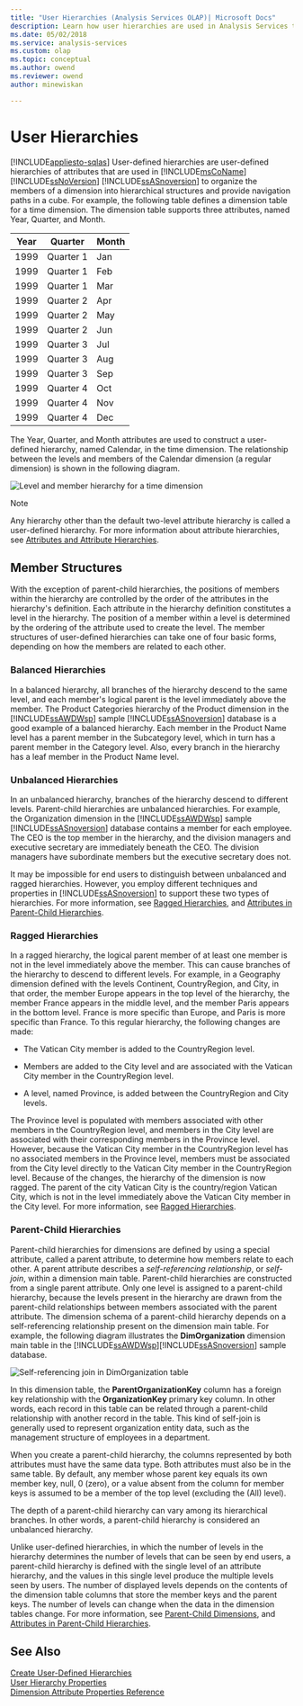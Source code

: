 ```yaml
---
title: "User Hierarchies (Analysis Services OLAP)| Microsoft Docs"
description: Learn how user hierarchies are used in Analysis Services to organize the members of a dimension into hierarchical structures and provide navigation paths in a cube.
ms.date: 05/02/2018
ms.service: analysis-services
ms.custom: olap
ms.topic: conceptual
ms.author: owend
ms.reviewer: owend
author: minewiskan

---
```

# User Hierarchies
[!INCLUDE[appliesto-sqlas](../includes/appliesto-sqlas.md)]
  User-defined hierarchies are user-defined hierarchies of attributes that are used in [!INCLUDE[msCoName](../includes/msconame-md.md)] [!INCLUDE[ssNoVersion](../includes/ssnoversion-md.md)] [!INCLUDE[ssASnoversion](../includes/ssasnoversion-md.md)] to organize the members of a dimension into hierarchical structures and provide navigation paths in a cube. For example, the following table defines a dimension table for a time dimension. The dimension table supports three attributes, named Year, Quarter, and Month.  
  
|Year|Quarter|Month|  
|----------|-------------|-----------|  
|1999|Quarter 1|Jan|  
|1999|Quarter 1|Feb|  
|1999|Quarter 1|Mar|  
|1999|Quarter 2|Apr|  
|1999|Quarter 2|May|  
|1999|Quarter 2|Jun|  
|1999|Quarter 3|Jul|  
|1999|Quarter 3|Aug|  
|1999|Quarter 3|Sep|  
|1999|Quarter 4|Oct|  
|1999|Quarter 4|Nov|  
|1999|Quarter 4|Dec|  
  
 The Year, Quarter, and Month attributes are used to construct a user-defined hierarchy, named Calendar, in the time dimension. The relationship between the levels and members of the Calendar dimension (a regular dimension) is shown in the following diagram.  
  
 ![Level and member hierarchy for a time dimension](../../analysis-services/multidimensional-models-olap-logical-dimension-objects/media/as-levelconcepts.png "Level and member hierarchy for a time dimension")  
  
> [!NOTE]  
>  Any hierarchy other than the default two-level attribute hierarchy is called a user-defined hierarchy. For more information about attribute hierarchies, see [Attributes and Attribute Hierarchies](../../analysis-services/multidimensional-models-olap-logical-dimension-objects/attributes-and-attribute-hierarchies.md).  
  
## Member Structures  
 With the exception of parent-child hierarchies, the positions of members within the hierarchy are controlled by the order of the attributes in the hierarchy's definition. Each attribute in the hierarchy definition constitutes a level in the hierarchy. The position of a member within a level is determined by the ordering of the attribute used to create the level. The member structures of user-defined hierarchies can take one of four basic forms, depending on how the members are related to each other.  
  
### Balanced Hierarchies  
 In a balanced hierarchy, all branches of the hierarchy descend to the same level, and each member's logical parent is the level immediately above the member. The Product Categories hierarchy of the Product dimension in the [!INCLUDE[ssAWDWsp](../includes/ssawdwsp-md.md)] sample [!INCLUDE[ssASnoversion](../includes/ssasnoversion-md.md)] database is a good example of a balanced hierarchy. Each member in the Product Name level has a parent member in the Subcategory level, which in turn has a parent member in the Category level. Also, every branch in the hierarchy has a leaf member in the Product Name level.  
  
### Unbalanced Hierarchies  
 In an unbalanced hierarchy, branches of the hierarchy descend to different levels. Parent-child hierarchies are unbalanced hierarchies. For example, the Organization dimension in the [!INCLUDE[ssAWDWsp](../includes/ssawdwsp-md.md)] sample [!INCLUDE[ssASnoversion](../includes/ssasnoversion-md.md)] database contains a member for each employee. The CEO is the top member in the hierarchy, and the division managers and executive secretary are immediately beneath the CEO. The division managers have subordinate members but the executive secretary does not.  
  
 It may be impossible for end users to distinguish between unbalanced and ragged hierarchies. However, you employ different techniques and properties in [!INCLUDE[ssASnoversion](../includes/ssasnoversion-md.md)] to support these two types of hierarchies. For more information, see [Ragged Hierarchies](../../analysis-services/multidimensional-models/user-defined-hierarchies-ragged-hierarchies.md), and [Attributes in Parent-Child Hierarchies](../../analysis-services/multidimensional-models/parent-child-dimension-attributes.md).  
  
### Ragged Hierarchies  
 In a ragged hierarchy, the logical parent member of at least one member is not in the level immediately above the member. This can cause branches of the hierarchy to descend to different levels. For example, in a Geography dimension defined with the levels Continent, CountryRegion, and City, in that order, the member Europe appears in the top level of the hierarchy, the member France appears in the middle level, and the member Paris appears in the bottom level. France is more specific than Europe, and Paris is more specific than France. To this regular hierarchy, the following changes are made:  
  
-   The Vatican City member is added to the CountryRegion level.  
  
-   Members are added to the City level and are associated with the Vatican City member in the CountryRegion level.  
  
-   A level, named Province, is added between the CountryRegion and City levels.  
  
 The Province level is populated with members associated with other members in the CountryRegion level, and members in the City level are associated with their corresponding members in the Province level. However, because the Vatican City member in the CountryRegion level has no associated members in the Province level, members must be associated from the City level directly to the Vatican City member in the CountryRegion level. Because of the changes, the hierarchy of the dimension is now ragged. The parent of the city Vatican City is the country/region Vatican City, which is not in the level immediately above the Vatican City member in the City level. For more information, see [Ragged Hierarchies](../../analysis-services/multidimensional-models/user-defined-hierarchies-ragged-hierarchies.md).  
  
### Parent-Child Hierarchies  
 Parent-child hierarchies for dimensions are defined by using a special attribute, called a parent attribute, to determine how members relate to each other. A parent attribute describes a *self-referencing relationship*, or *self-join*, within a dimension main table. Parent-child hierarchies are constructed from a single parent attribute. Only one level is assigned to a parent-child hierarchy, because the levels present in the hierarchy are drawn from the parent-child relationships between members associated with the parent attribute. The dimension schema of a parent-child hierarchy depends on a self-referencing relationship present on the dimension main table. For example, the following diagram illustrates the **DimOrganization** dimension main table in the [!INCLUDE[ssAWDWsp](../includes/ssawdwsp-md.md)][!INCLUDE[ssASnoversion](../includes/ssasnoversion-md.md)] sample database.  
  
 ![Self-referencing join in DimOrganization table](../../analysis-services/multidimensional-models/media/dimorganization.png "Self-referencing join in DimOrganization table")  
  
 In this dimension table, the **ParentOrganizationKey** column has a foreign key relationship with the **OrganizationKey** primary key column. In other words, each record in this table can be related through a parent-child relationship with another record in the table. This kind of self-join is generally used to represent organization entity data, such as the management structure of employees in a department.  
  
 When you create a parent-child hierarchy, the columns represented by both attributes must have the same data type. Both attributes must also be in the same table. By default, any member whose parent key equals its own member key, null, 0 (zero), or a value absent from the column for member keys is assumed to be a member of the top level (excluding the (All) level).  
  
 The depth of a parent-child hierarchy can vary among its hierarchical branches. In other words, a parent-child hierarchy is considered an unbalanced hierarchy.  
  
 Unlike user-defined hierarchies, in which the number of levels in the hierarchy determines the number of levels that can be seen by end users, a parent-child hierarchy is defined with the single level of an attribute hierarchy, and the values in this single level produce the multiple levels seen by users. The number of displayed levels depends on the contents of the dimension table columns that store the member keys and the parent keys. The number of levels can change when the data in the dimension tables change. For more information, see [Parent-Child Dimensions](../../analysis-services/multidimensional-models/parent-child-dimension.md), and [Attributes in Parent-Child Hierarchies](../../analysis-services/multidimensional-models/parent-child-dimension-attributes.md).  
  
## See Also  
 [Create User-Defined Hierarchies](../../analysis-services/multidimensional-models/user-defined-hierarchies-create.md)   
 [User Hierarchy Properties](../../analysis-services/multidimensional-models-olap-logical-dimension-objects/user-hierarchies-properties.md)   
 [Dimension Attribute Properties Reference](../../analysis-services/multidimensional-models/dimension-attribute-properties-reference.md)  
  
  
